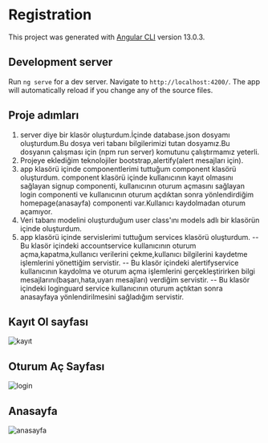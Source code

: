 # Registration

This project was generated with [Angular CLI](https://github.com/angular/angular-cli) version 13.0.3.

## Development server

Run `ng serve` for a dev server. Navigate to `http://localhost:4200/`. The app will automatically reload if you change any of the source files.


## Proje adımları
1. server diye bir klasör oluşturdum.İçinde database.json dosyamı oluşturdum.Bu dosya veri tabanı bilgilerimizi tutan dosyamız.Bu dosyanın çalışması için (npm run server) komutunu çalıştırmamız yeterli.
2. Projeye eklediğim teknolojiler bootstrap,alertify(alert mesajları için).
3. app klasörü içinde componentlerimi tuttuğum component klasörü oluşturdum.
component klasörü içinde kullanıcının kayıt olmasını sağlayan signup componenti,
kullanıcının oturum açmasını sağlayan login componenti ve kullanıcının oturum açdıktan sonra yönlendirdiğim homepage(anasayfa) componenti var.Kullanıcı kaydolmadan oturum açamıyor.
4. Veri tabanı modelini oluşturduğum user class'ını models adlı bir klasörün içinde oluşturdum.
5. app klasörü içinde servislerimi tuttuğum services klasörü oluşturdum.
-- Bu klasör içindeki accountservice  kullanıcının oturum açma,kapatma,kullanıcı verilerini çekme,kullanıcı bilgilerini kaydetme işlemlerini yönettiğim servistir. 
-- Bu klasör içindeki alertifyservice kullanıcının kaydolma ve oturum açma işlemlerini gerçekleştirirken bilgi mesajlarını(başarı,hata,uyarı mesajları) verdiğim servistir.
-- Bu klasör içindeki loginguard service kullanıcının oturum açtıktan sonra anasayfaya yönlendirilmesini sağladığım servistir.
## Kayıt Ol sayfası
![kayıt](https://user-images.githubusercontent.com/96016754/158080686-9a920d4b-0433-4170-a0d5-6bf2ebf7e23e.JPG)
## Oturum Aç Sayfası 
![login](https://user-images.githubusercontent.com/96016754/158080811-15c43356-a776-4a8f-be72-8007446ef309.JPG)
## Anasayfa
![anasayfa](https://user-images.githubusercontent.com/96016754/158080820-7b1163a2-a457-4b74-b5a8-359b30856caf.JPG)
